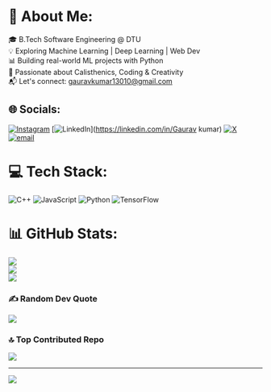 # 💫 About Me:
🎓 B.Tech Software Engineering @ DTU  <br>💡 Exploring Machine Learning | Deep Learning | Web Dev  <br>📊 Building real-world ML projects with Python  <br>🚀 Passionate about Calisthenics, Coding & Creativity  <br>📬 Let's connect: gauravkumar13010@gmail.com<br>


## 🌐 Socials:
[![Instagram](https://img.shields.io/badge/Instagram-%23E4405F.svg?logo=Instagram&logoColor=white)](https://instagram.com/gauravvx_.13) [![LinkedIn](https://img.shields.io/badge/LinkedIn-%230077B5.svg?logo=linkedin&logoColor=white)](https://linkedin.com/in/Gaurav kumar) [![X](https://img.shields.io/badge/X-black.svg?logo=X&logoColor=white)](https://x.com/GauravKumar2364) [![email](https://img.shields.io/badge/Email-D14836?logo=gmail&logoColor=white)](mailto:gauravkumar13010@gmail.com) 

# 💻 Tech Stack:
![C++](https://img.shields.io/badge/c++-%2300599C.svg?style=for-the-badge&logo=c%2B%2B&logoColor=white) ![JavaScript](https://img.shields.io/badge/javascript-%23323330.svg?style=for-the-badge&logo=javascript&logoColor=%23F7DF1E) ![Python](https://img.shields.io/badge/python-3670A0?style=for-the-badge&logo=python&logoColor=ffdd54) ![TensorFlow](https://img.shields.io/badge/TensorFlow-%23FF6F00.svg?style=for-the-badge&logo=TensorFlow&logoColor=white)
# 📊 GitHub Stats:
![](https://github-readme-stats.vercel.app/api?username=gauravkumar1364&theme=dark&hide_border=false&include_all_commits=false&count_private=false)<br/>
![](https://nirzak-streak-stats.vercel.app/?user=gauravkumar1364&theme=dark&hide_border=false)<br/>
![](https://github-readme-stats.vercel.app/api/top-langs/?username=gauravkumar1364&theme=dark&hide_border=false&include_all_commits=false&count_private=false&layout=compact)

### ✍️ Random Dev Quote
![](https://quotes-github-readme.vercel.app/api?type=horizontal&theme=radical)

### 🔝 Top Contributed Repo
![](https://github-contributor-stats.vercel.app/api?username=gauravkumar1364&limit=5&theme=dark&combine_all_yearly_contributions=true)

---
[![](https://visitcount.itsvg.in/api?id=gauravkumar1364&icon=0&color=0)](https://visitcount.itsvg.in)

<!-- Proudly created with GPRM ( https://gprm.itsvg.in ) -->
